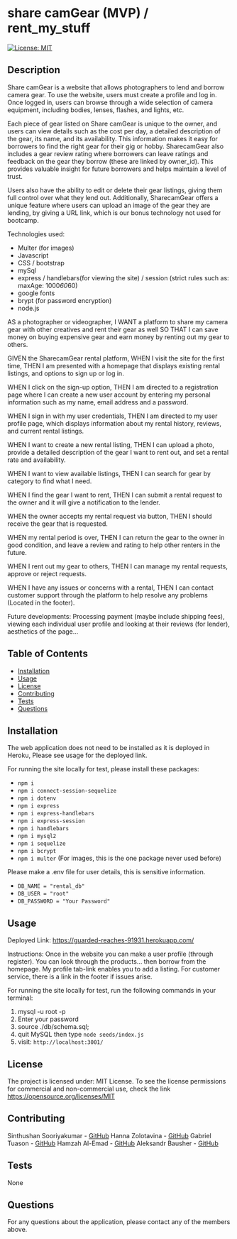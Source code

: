 # share camGear (MVP) / rent_my_stuff

[![License: MIT](https://img.shields.io/badge/License-MIT-yellow.svg)](https://opensource.org/licenses/MIT)

## Description

Share camGear is a website that allows photographers to lend and borrow camera gear. To use the website, users must create a profile and log in. Once logged in, users can browse through a wide selection of camera equipment, including bodies, lenses, flashes, and lights, etc.

Each piece of gear listed on Share camGear is unique to the owner, and users can view details such as the cost per day, a detailed description of the gear, its name, and its availability. This information makes it easy for borrowers to find the right gear for their gig or hobby. SharecamGear also includes a gear review rating where borrowers can leave ratings and feedback on the gear they borrow (these are linked by owner_id). This provides valuable insight for future borrowers and helps maintain a level of trust. 

Users also have the ability to edit or delete their gear listings, giving them full control over what they lend out. Additionally, SharecamGear offers a unique feature where users can upload an image of the gear they are lending, by giving a URL link, which is our bonus technology not used for bootcamp.

Technologies used:
- Multer (for images)
- Javascript
- CSS / bootstrap
- mySql
- express / handlebars(for viewing the site) / session (strict rules such as: maxAge: 1000*60*60)
- google fonts
- brypt (for password encryption)
- node.js

AS a photographer or videographer,
I WANT a platform to share my camera gear with other creatives and rent their gear as well
SO THAT I can save money on buying expensive gear and earn money by renting out my gear to others.

GIVEN the SharecamGear rental platform,
WHEN I visit the site for the first time,
THEN I am presented with a homepage that displays existing rental listings, and options to sign up or log in.

WHEN I click on the sign-up option,
THEN I am directed to a registration page where I can create a new user account by entering my personal information such as my name, email address and a password.

WHEN I sign in with my user credentials,
THEN I am directed to my user profile page, which displays information about my rental history, reviews, and current rental listings.

WHEN I want to create a new rental listing,
THEN I can upload a photo, provide a detailed description of the gear I want to rent out, and set a rental rate and availability.

WHEN I want to view available listings,
THEN I can search for gear by category to find what I need.

WHEN I find the gear I want to rent,
THEN I can submit a rental request to the owner and it will give a notification to the lender.

WHEN the owner accepts my rental request via button,
THEN I should receive the gear that is requested.

WHEN my rental period is over,
THEN I can return the gear to the owner in good condition, and leave a review and rating to help other renters in the future.

WHEN I rent out my gear to others,
THEN I can manage my rental requests, approve or reject requests.

WHEN I have any issues or concerns with a rental,
THEN I can contact customer support through the platform to help resolve any problems (Located in the footer).

Future developments: Processing payment (maybe include shipping fees), viewing each individual user profile and looking at their reviews (for lender), aesthetics of the page...

## Table of Contents

- [Installation](#installation)
- [Usage](#usage)
- [License](#license)
- [Contributing](#contributing)
- [Tests](#tests)
- [Questions](#questions)

## Installation

The web application does not need to be installed as it is deployed in Heroku, Please see usage for the deployed link.

For running the site locally for test, please install these packages:
- `npm i`
- `npm i connect-session-sequelize`
- `npm i dotenv`
- `npm i express`
- `npm i express-handlebars`
- `npm i express-session`
- `npm i handlebars`
- `npm i mysql2`
- `npm i sequelize`
- `npm i bcrypt`
- `npm i multer` (For images, this is the one package never used before)


Please make a .env file for user details, this is sensitive information.
- `DB_NAME = "rental_db"`
- `DB_USER = "root"`
- `DB_PASSWORD = "Your Password"`

## Usage

Deployed Link:  https://guarded-reaches-91931.herokuapp.com/

Instructions: Once in the website you can make a user profile (through register). You can look through the products... then borrow from the homepage. My profile tab-link enables you to add a listing. For customer service, there is a link in the footer if issues arise.


For running the site locally for test, run the following commands in your terminal:
1. mysql -u root -p 
2. Enter your password 
3. source ./db/schema.sql; 
4. quit MySQL then type `node seeds/index.js`
5. visit: `http://localhost:3001/`


## License

The project is licensed under: MIT License. To see the license permissions for commercial and non-commercial use, check the link https://opensource.org/licenses/MIT

## Contributing

Sinthushan Sooriyakumar - [GitHub](https://github.com/sinthushan)
Hanna Zolotavina - [GitHub](https://github.com/hannazo)
Gabriel Tuason - [GitHub](https://github.com/gabetuason)
Hamzah Al-Emad - [GitHub](https://github.com/hamzahthefantastic)
Aleksandr Bausher - [GitHub](https://github.com/AleksandrBausher) 
 
## Tests

None
  
## Questions

For any questions about the application, please contact any of the members above.
